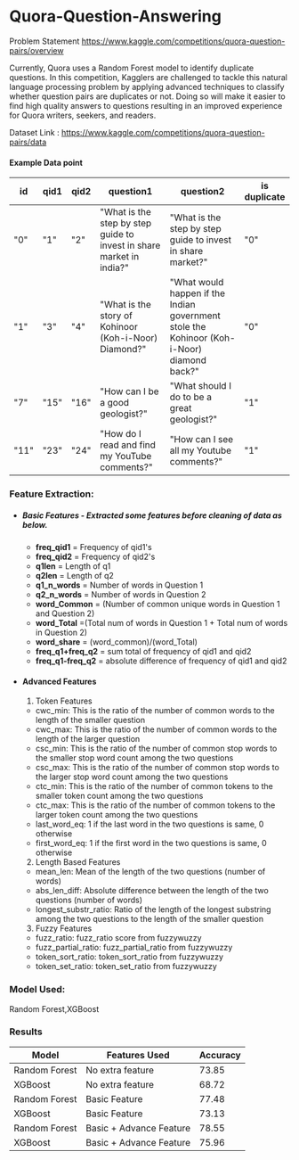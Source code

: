# Quora-Question-Answering

Problem Statement
https://www.kaggle.com/competitions/quora-question-pairs/overview

Currently, Quora uses a Random Forest model to identify duplicate questions. 
In this competition, Kagglers are challenged to tackle this natural language processing problem by applying advanced techniques to classify whether 
question pairs are duplicates or not. 
Doing so will make it easier to find high quality answers to questions resulting in an improved experience for Quora writers, seekers, and readers.

Dataset Link : https://www.kaggle.com/competitions/quora-question-pairs/data

#### Example Data point 
| id | qid1 | qid2 | question1 | question2 | is duplicate |
|----| ---- | ---- | --------- | --------- | ------------ |
|"0" |"1"|"2"|"What is the step by step guide to invest in share market in india?"|"What is the step by step guide to invest in share market?"|"0"|
|"1"|"3"|"4"|"What is the story of Kohinoor (Koh-i-Noor) Diamond?"|"What would happen if the Indian government stole the Kohinoor (Koh-i-Noor) diamond back?"|"0"|
|"7"|"15"|"16"|"How can I be a good geologist?"|"What should I do to be a great geologist?"|"1"|
|"11"|"23"|"24"|"How do I read and find my YouTube comments?"|"How can I see all my Youtube comments?"|"1"|

### Feature Extraction:
- ##### Basic Features - Extracted some features before cleaning of data as below.
  - <b>freq_qid1</b> = Frequency of qid1's
  - <b>freq_qid2</b> = Frequency of qid2's
  - <b>q1len</b> = Length of q1
  - <b>q2len</b> = Length of q2
  - <b>q1_n_words</b> = Number of words in Question 1
  - <b>q2_n_words</b> = Number of words in Question 2
  - <b>word_Common</b> = (Number of common unique words in Question 1 and Question 2)
  - <b>word_Total</b> =(Total num of words in Question 1 + Total num of words in Question 2)
  - <b>word_share</b> = (word_common)/(word_Total)
  - <b>freq_q1+freq_q2</b> = sum total of frequency of qid1 and qid2
  - <b>freq_q1-freq_q2</b> = absolute difference of frequency of qid1 and qid2
- #### Advanced Features
    1. Token Features
    - cwc_min: This is the ratio of the number of common words to the length of the smaller question
    - cwc_max: This is the ratio of the number of common words to the length of the larger question
    - csc_min: This is the ratio of the number of common stop words to the smaller stop word count among the two questions
    - csc_max: This is the ratio of the number of common stop words to the larger stop word count among the two questions
    - ctc_min: This is the ratio of the number of common tokens to the smaller token count among the two questions
    - ctc_max: This is the ratio of the number of common tokens to the larger token count among the two questions
    - last_word_eq: 1 if the last word in the two questions is same, 0 otherwise
    - first_word_eq: 1 if the first word in the two questions is same, 0 otherwise
    2. Length Based Features
    - mean_len: Mean of the length of the two questions (number of words)
    - abs_len_diff: Absolute difference between the length of the two questions (number of words)
    - longest_substr_ratio: Ratio of the length of the longest substring among the two questions to the length of the smaller question
    3. Fuzzy Features
    - fuzz_ratio: fuzz_ratio score from fuzzywuzzy
    - fuzz_partial_ratio: fuzz_partial_ratio from fuzzywuzzy
    - token_sort_ratio: token_sort_ratio from fuzzywuzzy
    - token_set_ratio: token_set_ratio from fuzzywuzzy

### Model Used:
Random Forest,XGBoost

### Results
| Model | Features Used | Accuracy |
------- | ------------- | -------- |
| Random Forest  | No extra feature  | 73.85  |
| XGBoost        | No extra feature  | 68.72  |
| Random Forest  | Basic Feature  | 77.48  |
| XGBoost        | Basic Feature  | 73.13  |
| Random Forest  | Basic + Advance Feature  | 78.55  |
| XGBoost        | Basic + Advance Feature  | 75.96  |
